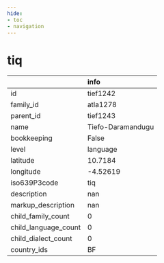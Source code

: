```yaml
---
hide:
- toc
- navigation
---
```

# tiq
|                      | info              |
|:---------------------|:------------------|
| id                   | tief1242          |
| family_id            | atla1278          |
| parent_id            | tief1243          |
| name                 | Tiefo-Daramandugu |
| bookkeeping          | False             |
| level                | language          |
| latitude             | 10.7184           |
| longitude            | -4.52619          |
| iso639P3code         | tiq               |
| description          | nan               |
| markup_description   | nan               |
| child_family_count   | 0                 |
| child_language_count | 0                 |
| child_dialect_count  | 0                 |
| country_ids          | BF                |